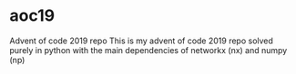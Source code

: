 # aoc19
Advent of code 2019 repo
This is my advent of code 2019 repo solved purely in python with the main dependencies of networkx (nx) and numpy (np)
